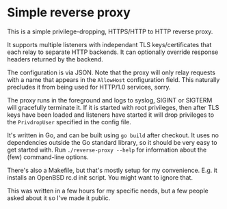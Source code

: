 # Simple reverse proxy

This is a simple privilege-dropping, HTTPS/HTTP to HTTP reverse proxy.

It supports multiple listeners with independant TLS keys/certificates
that each relay to separate HTTP backends. It can optionally override
response headers returned by the backend.

The configuration is via JSON. Note that the proxy will only relay
requests with a name that appears in the `AllowHost` configuration
field. This naturally precludes it from being used for HTTP/1.0
services, sorry.

The proxy runs in the foreground and logs to syslog, SIGINT or SIGTERM
will gracefully terminate it. If it is started with root privileges,
then after TLS keys have been loaded and listeners have started it will
drop privileges to the `PrivdropUser` specified in the config file.

It's written in Go, and can be built using `go build` after checkout.
It uses no dependencies outside the Go standard library, so it should
be very easy to get started with. Run `./reverse-proxy --help` for
information about the (few) command-line options.

There's also a Makefile, but that's mostly setup for my convenience.
E.g. it installs an OpenBSD rc.d init script. You might want to ignore
that.

This was written in a few hours for my specific needs, but a few people
asked about it so I've made it public.
